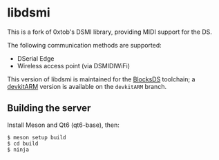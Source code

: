 # libdsmi

This is a fork of 0xtob's DSMI library, providing MIDI support for the DS.

The following communication methods are supported:

- DSerial Edge
- Wireless access point (via DSMIDIWiFi)

This version of libdsmi is maintained for the [BlocksDS](https://blocksds.github.io/docs/) toolchain; a [devkitARM](https://devkitpro.org/) version 
is available on the `devkitARM` branch.

## Building the server

Install Meson and Qt6 (qt6-base), then:

    $ meson setup build
    $ cd build
    $ ninja
